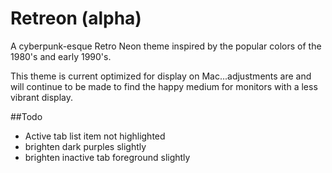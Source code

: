 # Retreon (alpha)

A cyberpunk-esque Retro Neon theme inspired by the popular colors of the 1980's and early 1990's.

This theme is current optimized for display on Mac...adjustments are and will continue to be made to find the happy medium for monitors with a less vibrant display.

##Todo

- Active tab list item not highlighted
- brighten dark purples slightly
- brighten inactive tab foreground slightly
